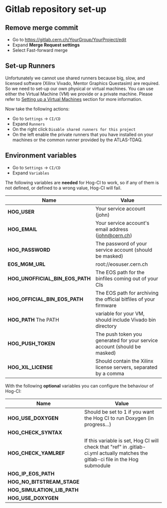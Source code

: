 # Gitlab repository set-up

## Remove merge commit

- Go to https://gitlab.cern.ch/YourGroup/YourProject/edit
- Expand __Merge Request settings__ 
- Select Fast-forward merge

## Set-up Runners

Unfortunately we cannot use shared runners because big, slow, and licensed software (Xilinx Vivado, Mentor Graphics Questasim) are required.
So we need to set-up our own physical or virtual machines.
You can use either the Virtual Machine (VM) we provide or a private machine.
Please refer to [Setting up a Virtual Machines](04-Virtual-Machines.md) section for more information.

Now take the following actions:

- Go to `Settings` -> `CI/CD`
- Expand `Runners`
- On the right click `Disable shared runners for this project`
- On the left enable the private runners that you have installed on your machines or the common runner provided by the ATLAS-TDAQ.

## Environment variables

- Go to `Settings` -> `CI/CD`
- Expand `Variables`

The following variables are **needed** for Hog-CI to work, so if any of them is not defined, or defined to a wrong value, Hog-CI will fail.

| Name                            | Value  |
|-----|---|
| __HOG_USER__                    | Your service account (john)                                              |
| __HOG_EMAIL__                   | Your service account's email  address (john@cern.ch)		     |
| __HOG_PASSWORD__                | The password of your service account (should be masked)		     |
| __EOS_MGM_URL__                 | root://eosuser.cern.ch						     |
| __HOG_UNOFFICIAL_BIN_EOS_PATH__ | The EOS path for the binfiles coming out of your CIs		     |
| __HOG_OFFICIAL_BIN_EOS_PATH__   | The EOS path for archiving the official bitfiles of your firmware	     |
| __HOG_PATH__ The PATH           | variable for your VM, should include Vivado bin directory 	     |
| __HOG_PUSH_TOKEN__              | The push token you generated for your service account (should be masked) |
| __HOG_XIL_LICENSE__             | Should contain the Xilinx license servers, separated by a comma          |

With the following **optional** variables you can configure the behaviour of Hog-CI:

| Name                            | Value  |
|-----|---|
| __HOG_USE_DOXYGEN__          | Should be set to 1 if you want the Hog CI to run Doxygen (in progress...) |
| __HOG_CHECK_SYNTAX__	       | 									   |
| __HOG_CHECK_YAMLREF__	       | If this variable is set, Hog CI will check that "ref" in .gitlab-ci.yml actually matches the gitlab-ci file in the Hog submodule |
| __HOG_IP_EOS_PATH__	         |									   |
| __HOG_NO_BITSTREAM_STAGE__   |									   |
| __HOG_SIMULATION_LIB_PATH__  |									   |
| __HOG_USE_DOXYGEN__          |                                                                           |




